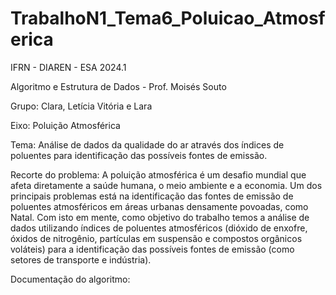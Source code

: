 # TrabalhoN1_Tema6_Poluicao_Atmosferica

IFRN - DIAREN - ESA 2024.1

Algoritmo e Estrutura de Dados - Prof. Moisés Souto

Grupo: Clara, Letícia Vitória e Lara

Eixo: Poluição Atmosférica

Tema: Análise de dados da qualidade do ar através dos índices de poluentes para identificação das possíveis fontes de emissão.

Recorte do problema: A poluição atmosférica é um desafio mundial que afeta diretamente a saúde humana, o meio ambiente e a economia. Um dos principais problemas está na identificação das fontes de emissão de poluentes atmosféricos em áreas urbanas densamente povoadas, como Natal. Com isto em mente, como objetivo do trabalho temos a análise de dados utilizando índices de poluentes atmosféricos (dióxido de enxofre, óxidos de nitrogênio, partículas em suspensão e compostos orgânicos voláteis) para a identificação das possíveis fontes de emissão (como setores de transporte e indústria).

Documentação do algoritmo:
